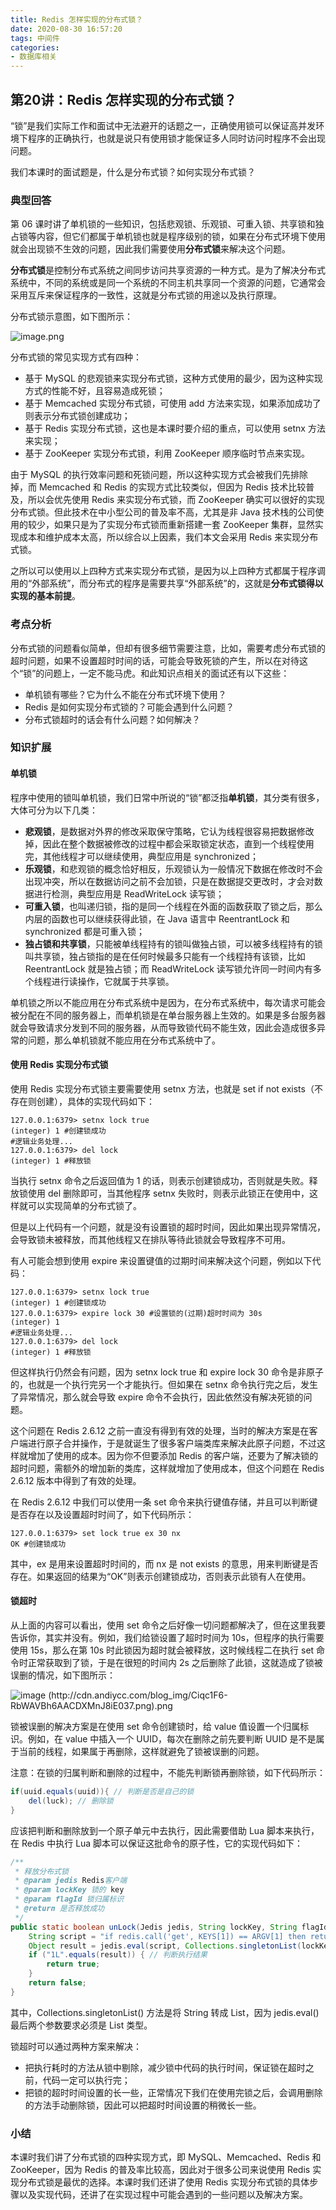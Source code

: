 ```yaml
---
title: Redis 怎样实现的分布式锁？
date: 2020-08-30 16:57:20
tags: 中间件
categories: 
- 数据库相关
---
```


## 第20讲：Redis 怎样实现的分布式锁？

“锁”是我们实际工作和面试中无法避开的话题之一，正确使用锁可以保证高并发环境下程序的正确执行，也就是说只有使用锁才能保证多人同时访问时程序不会出现问题。

我们本课时的面试题是，什么是分布式锁？如何实现分布式锁？

### 典型回答

第 06 课时讲了单机锁的一些知识，包括悲观锁、乐观锁、可重入锁、共享锁和独占锁等内容，但它们都属于单机锁也就是程序级别的锁，如果在分布式环境下使用就会出现锁不生效的问题，因此我们需要使用**分布式锁**来解决这个问题。

**分布式锁**是控制分布式系统之间同步访问共享资源的一种方式。是为了解决分布式系统中，不同的系统或是同一个系统的不同主机共享同一个资源的问题，它通常会采用互斥来保证程序的一致性，这就是分布式锁的用途以及执行原理。

分布式锁示意图，如下图所示：

![image.png](http://cdn.andiycc.com/blog_img/Ciqc1F6-RROAUcMEAAL3Ow-bgjQ999.png)

分布式锁的常见实现方式有四种：

- 基于 MySQL 的悲观锁来实现分布式锁，这种方式使用的最少，因为这种实现方式的性能不好，且容易造成死锁；
- 基于 Memcached 实现分布式锁，可使用 add 方法来实现，如果添加成功了则表示分布式锁创建成功；
- 基于 Redis 实现分布式锁，这也是本课时要介绍的重点，可以使用 setnx 方法来实现；
- 基于 ZooKeeper 实现分布式锁，利用 ZooKeeper 顺序临时节点来实现。

由于 MySQL 的执行效率问题和死锁问题，所以这种实现方式会被我们先排除掉，而 Memcached 和 Redis 的实现方式比较类似，但因为 Redis 技术比较普及，所以会优先使用 Redis 来实现分布式锁，而 ZooKeeper 确实可以很好的实现分布式锁。但此技术在中小型公司的普及率不高，尤其是非 Java 技术栈的公司使用的较少，如果只是为了实现分布式锁而重新搭建一套 ZooKeeper 集群，显然实现成本和维护成本太高，所以综合以上因素，我们本文会采用 Redis 来实现分布式锁。

之所以可以使用以上四种方式来实现分布式锁，是因为以上四种方式都属于程序调用的“外部系统”，而分布式的程序是需要共享“外部系统”的，这就是**分布式锁得以实现的基本前提**。

### 考点分析

分布式锁的问题看似简单，但却有很多细节需要注意，比如，需要考虑分布式锁的超时问题，如果不设置超时时间的话，可能会导致死锁的产生，所以在对待这个“锁”的问题上，一定不能马虎。和此知识点相关的面试还有以下这些：

- 单机锁有哪些？它为什么不能在分布式环境下使用？
- Redis 是如何实现分布式锁的？可能会遇到什么问题？
- 分布式锁超时的话会有什么问题？如何解决？

### 知识扩展

#### 单机锁

程序中使用的锁叫单机锁，我们日常中所说的“锁”都泛指**单机锁**，其分类有很多，大体可分为以下几类：

- **悲观锁**，是数据对外界的修改采取保守策略，它认为线程很容易把数据修改掉，因此在整个数据被修改的过程中都会采取锁定状态，直到一个线程使用完，其他线程才可以继续使用，典型应用是 synchronized；
- **乐观锁**，和悲观锁的概念恰好相反，乐观锁认为一般情况下数据在修改时不会出现冲突，所以在数据访问之前不会加锁，只是在数据提交更改时，才会对数据进行检测，典型应用是 ReadWriteLock 读写锁；
- **可重入锁**，也叫递归锁，指的是同一个线程在外面的函数获取了锁之后，那么内层的函数也可以继续获得此锁，在 Java 语言中 ReentrantLock 和 synchronized 都是可重入锁；
- **独占锁和共享锁**，只能被单线程持有的锁叫做独占锁，可以被多线程持有的锁叫共享锁，独占锁指的是在任何时候最多只能有一个线程持有该锁，比如 ReentrantLock 就是独占锁；而 ReadWriteLock 读写锁允许同一时间内有多个线程进行读操作，它就属于共享锁。

单机锁之所以不能应用在分布式系统中是因为，在分布式系统中，每次请求可能会被分配在不同的服务器上，而单机锁是在单台服务器上生效的。如果是多台服务器就会导致请求分发到不同的服务器，从而导致锁代码不能生效，因此会造成很多异常的问题，那么单机锁就不能应用在分布式系统中了。

#### 使用 Redis 实现分布式锁

使用 Redis 实现分布式锁主要需要使用 setnx 方法，也就是 set if not exists（不存在则创建），具体的实现代码如下：

```shell
127.0.0.1:6379> setnx lock true
(integer) 1 #创建锁成功
#逻辑业务处理...
127.0.0.1:6379> del lock
(integer) 1 #释放锁
```

当执行 setnx 命令之后返回值为 1 的话，则表示创建锁成功，否则就是失败。释放锁使用 del 删除即可，当其他程序 setnx 失败时，则表示此锁正在使用中，这样就可以实现简单的分布式锁了。

但是以上代码有一个问题，就是没有设置锁的超时时间，因此如果出现异常情况，会导致锁未被释放，而其他线程又在排队等待此锁就会导致程序不可用。

有人可能会想到使用 expire 来设置键值的过期时间来解决这个问题，例如以下代码：

```shell
127.0.0.1:6379> setnx lock true
(integer) 1 #创建锁成功
127.0.0.1:6379> expire lock 30 #设置锁的(过期)超时时间为 30s
(integer) 1 
#逻辑业务处理...
127.0.0.1:6379> del lock
(integer) 1 #释放锁
```

但这样执行仍然会有问题，因为 setnx lock true 和 expire lock 30 命令是非原子的，也就是一个执行完另一个才能执行。但如果在 setnx 命令执行完之后，发生了异常情况，那么就会导致 expire 命令不会执行，因此依然没有解决死锁的问题。

这个问题在 Redis 2.6.12 之前一直没有得到有效的处理，当时的解决方案是在客户端进行原子合并操作，于是就诞生了很多客户端类库来解决此原子问题，不过这样就增加了使用的成本。因为你不但要添加 Redis 的客户端，还要为了解决锁的超时问题，需额外的增加新的类库，这样就增加了使用成本，但这个问题在 Redis 2.6.12 版本中得到了有效的处理。

在 Redis 2.6.12 中我们可以使用一条 set 命令来执行键值存储，并且可以判断键是否存在以及设置超时时间了，如下代码所示：

```shell
127.0.0.1:6379> set lock true ex 30 nx
OK #创建锁成功
```

其中，ex 是用来设置超时时间的，而 nx 是 not exists 的意思，用来判断键是否存在。如果返回的结果为“OK”则表示创建锁成功，否则表示此锁有人在使用。

#### 锁超时

从上面的内容可以看出，使用 set 命令之后好像一切问题都解决了，但在这里我要告诉你，其实并没有。例如，我们给锁设置了超时时间为 10s，但程序的执行需要使用 15s，那么在第 10s 时此锁因为超时就会被释放，这时候线程二在执行 set 命令时正常获取到了锁，于是在很短的时间内 2s 之后删除了此锁，这就造成了锁被误删的情况，如下图所示：

![image (http://cdn.andiycc.com/blog_img/Ciqc1F6-RbWAVBh6AACDXMnJ8iE037.png).png](https://s0.lgstatic.com/i/image/M00/0A/9C/Ciqc1F6-RbWAVBh6AACDXMnJ8iE037.png)

锁被误删的解决方案是在使用 set 命令创建锁时，给 value 值设置一个归属标识。例如，在 value 中插入一个 UUID，每次在删除之前先要判断 UUID 是不是属于当前的线程，如果属于再删除，这样就避免了锁被误删的问题。

注意：在锁的归属判断和删除的过程中，不能先判断锁再删除锁，如下代码所示：

```java
if(uuid.equals(uuid)){ // 判断是否是自己的锁
	del(luck); // 删除锁
}
```

应该把判断和删除放到一个原子单元中去执行，因此需要借助 Lua 脚本来执行，在 Redis 中执行 Lua 脚本可以保证这批命令的原子性，它的实现代码如下：

```java
/**
 * 释放分布式锁
 * @param jedis Redis客户端
 * @param lockKey 锁的 key
 * @param flagId 锁归属标识
 * @return 是否释放成功
 */
public static boolean unLock(Jedis jedis, String lockKey, String flagId) {
    String script = "if redis.call('get', KEYS[1]) == ARGV[1] then return redis.call('del', KEYS[1]) else return 0 end";
    Object result = jedis.eval(script, Collections.singletonList(lockKey), Collections.singletonList(flagId));
    if ("1L".equals(result)) { // 判断执行结果
        return true;
    }
    return false;
}
```

其中，Collections.singletonList() 方法是将 String 转成 List，因为 jedis.eval() 最后两个参数要求必须是 List 类型。

锁超时可以通过两种方案来解决：

- 把执行耗时的方法从锁中剔除，减少锁中代码的执行时间，保证锁在超时之前，代码一定可以执行完；
- 把锁的超时时间设置的长一些，正常情况下我们在使用完锁之后，会调用删除的方法手动删除锁，因此可以把超时时间设置的稍微长一些。

### 小结

本课时我们讲了分布式锁的四种实现方式，即 MySQL、Memcached、Redis 和 ZooKeeper，因为 Redis 的普及率比较高，因此对于很多公司来说使用 Redis 实现分布式锁是最优的选择。本课时我们还讲了使用 Redis 实现分布式锁的具体步骤以及实现代码，还讲了在实现过程中可能会遇到的一些问题以及解决方案。
